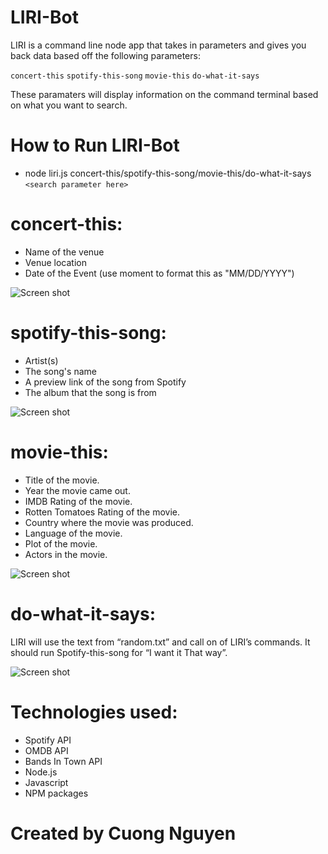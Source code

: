 # LIRI-Bot

LIRI is a command line node app that takes in parameters and gives you back data based off the following parameters: 
    
```concert-this```
```spotify-this-song```
```movie-this```
```do-what-it-says```
    
These paramaters will display information on the command terminal based on what you want to search. 

# How to Run LIRI-Bot

* node liri.js concert-this/spotify-this-song/movie-this/do-what-it-says ```<search parameter here>```

# concert-this: 

-	Name of the venue
-	Venue location
-	Date of the Event (use moment to format this as "MM/DD/YYYY")

![Screen shot](images/concert-this.png)

# spotify-this-song: 

-	Artist(s)
-	The song's name
-	A preview link of the song from Spotify
-	The album that the song is from

![Screen shot](images/spotify-this-song.png)

# movie-this: 

-	Title of the movie.
-	Year the movie came out.
-	IMDB Rating of the movie.
-	Rotten Tomatoes Rating of the movie.
-	Country where the movie was produced.
-	Language of the movie.
-	Plot of the movie.
-	Actors in the movie.

![Screen shot](images/movie-this.png)

# do-what-it-says: 

LIRI will use the text from “random.txt” and call on of LIRI’s commands. 
It should run Spotify-this-song for “I want it That way”. 

![Screen shot](images/spotify-this-song.png)

# Technologies used:

* Spotify API
* OMDB API
* Bands In Town API
* Node.js
* Javascript
* NPM packages

# Created by Cuong Nguyen 